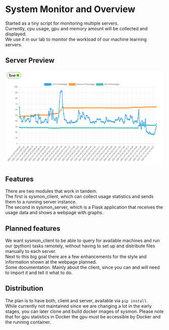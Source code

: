 # System Monitor and Overview
 
Started as a tiny script for monitoring multiple servers.  
Currently, cpu usage, gpu and memory amount will be collected and displayed.  
We use it in our lab to monitor the workload of our machine learning servers.

## Server Preview

![Sysmon preview](img/preview.png)

## Features

There are two modules that work in tandem.  
The first is sysmon_client, which can collect usage statistics and sends them to a running server instance.  
The second in sysmon_server, which is a Flask application that receives the usage data and shows a webpage with graphs.

## Planned features

We want sysmon_client to be able to query for available machines and run our (python) tasks remotely, without having to set up and distribute files manually to each server.  
Next to this big goal there are a few enhancements for the style and information shown at the webpage planned.  
Some documentation. Mainly about the client, since you can and will need to import it and tell it what to do.

## Distribution

The plan is to have both, client and server, available via `pip install`.  
While currently not maintained since we are changing a lot in the early stages, you can later clone and build docker images of sysmon. Please note that for gpu statistics in Docker the gpu must be accessible by Docker and the running container.
